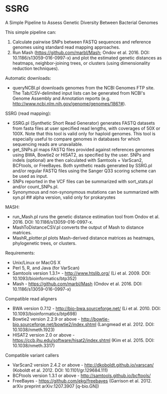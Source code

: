 # SSRG
A Simple Pipeline to Assess Genetic Diversity Between Bacterial Genomes

This simple pipeline can:
1)	Calculate pairwise SNPs between FASTQ sequences and reference genomes using standard read mapping approaches.
2)	Run Mash (https://github.com/marbl/Mash; Ondov et al. 2016. DOI: 10.1186/s13059-016-0997-x) and plot the estimated genetic distances
	as heatmaps, neighbor-joining trees, or clusters (using dimensionality reduction techniques).

Automatic downloads:
- queryNCBI.pl downloads genomes from the NCBI Genomes FTP site. The Tab/CSV-delimited input lists can be generated from NCBI's Genome Assembly and Annotation reports (e.g. http://www.ncbi.nlm.nih.gov/genome/genomes/186?#).

SSRG (read mapping):
-	SSRG.pl (Synthetic Short Read Generator) generates FASTQ datasets from fasta files at user specified read lengths, with coverages of 50X or 100X. Note that this tool is valid only for haploid genomes. This tool is especially useful to compare genomes in databases for which sequencing reads are unavailable.
-	get_SNPs.pl maps FASTQ files provided against references genomes using BWA, Bowtie2 or HISAT2, as specified by the user. SNPs and indels (optional) are then calculated with Samtools + VarScan2, BCFtools, or FreeBayes. Both synthetic reads generated by SSRG.pl and/or regular FASTQ files using the Sanger Q33 scoring scheme can be used as input.
-	SNPs reported in the VCF files can be summarized with sort_stats.pl and/or count_SNPs.pl.
-	Synonymous and non-synonymous mutations can be summarized with syn.pl ## alpha version, valid only for prokaryotes 

MASH:
-	run_Mash.pl runs the genetic distance estimation tool from Ondov et al. 2016. DOI: 10.1186/s13059-016-0997-x.
-	MashToDistanceCSV.pl converts the output of Mash to distance matrices.
-	MashR_plotter.pl plots Mash-derived distance matrices as heatmaps, phylogenetic trees, or clusters.

Requirements:
- Unix/Linux or MacOS X
- Perl 5, R, and Java (for VarScan)
- Samtools version 1.3.1+ - http://www.htslib.org/ (Li et al. 2009. DOI: 10.1093/bioinformatics/btp352)
- Mash - https://github.com/marbl/Mash (Ondov et al. 2016. DOI: 10.1186/s13059-016-0997-x)

Compatible read aligners
- BWA version 0.7.12 - http://bio-bwa.sourceforge.net/ (Li et al. 2010. DOI: 10.1093/bioinformatics/btp698)
- Bowtie2 version 2.2.9 or above - http://bowtie-bio.sourceforge.net/bowtie2/index.shtml (Langmead et al. 2012. DOI: 10.1038/nmeth.1923)
- HISAT2 version 2.0 or above - https://ccb.jhu.edu/software/hisat2/index.shtml (Kim et al. 2015. DOI: 10.1038/nmeth.3317)

Compatible variant callers
- VarScan2 version 2.4.2 or above - http://dkoboldt.github.io/varscan/ (Koboldt et al. 2012. DOI: 10.1101/gr.129684.111)
- BCFtools version 1.3.1 or above - http://samtools.github.io/bcftools/
- FreeBayes - https://github.com/ekg/freebayes (Garrison et al. 2012. arXiv preprint arXiv:1207.3907 [q-bio.GN])
